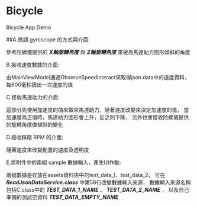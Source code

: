 # Bicycle
Bicycle App Demo

##A.微調 gyroscope 的方式與介面:

  參考陀螺儀提供的 ***X軸旋轉角度*** 與 ***Z軸旋轉角度*** 來做為馬達助力圖形傾斜的角度

B.接收速度數據的介面:

  由MainViewModel通過ObserveSpeedInteract來取得json data中的速度資料，
  每600毫秒讀出一次速度的值

C.接收馬達助力的介面:

  這部分先使用加速度的值來做來馬達助力，隨著速度改變來決定加速度的值，
  當加速度為正值時，馬達助力圖形會上升，反之則下降，
  另外也會接收陀螺儀提供的旋轉角度做傾斜的變化

D.接收踩踏 RPM 的介面:

  隨著速度來改變動畫的速度及透明度

E.將附件中的兩組 sample 數據輸入，產生UI作動:

  兩組數據是存放在assets資料夾中的test_data_1、test_data_2，
  可在 ***ReadJsonDataService.class*** 中第58行改變數據輸入來源，
  數據輸入來源名稱包括C.class中的 ***TEST_DATA_1_NAME*** 、 ***TEST_DATA_2_NAME*** ，
  以及自己準備的測試空資料 ***TEST_DATA_EMPTY_NAME***
